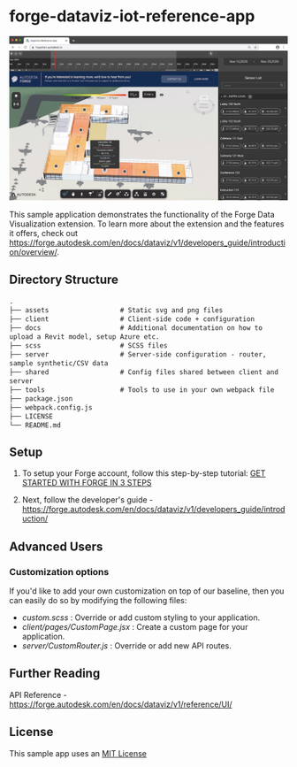 # forge-dataviz-iot-reference-app

![Application](docs/dataviz-intro.jpg)

This sample application demonstrates the functionality of the Forge Data Visualization extension. To learn more about the extension and the features it offers, check out https://forge.autodesk.com/en/docs/dataviz/v1/developers_guide/introduction/overview/.


## Directory Structure
    .
    ├── assets                  # Static svg and png files
    ├── client                  # Client-side code + configuration
    ├── docs                    # Additional documentation on how to upload a Revit model, setup Azure etc.
    ├── scss                    # SCSS files
    ├── server                  # Server-side configuration - router, sample synthetic/CSV data
    ├── shared                  # Config files shared between client and server
    ├── tools                   # Tools to use in your own webpack file
    ├── package.json
    ├── webpack.config.js
    ├── LICENSE
    └── README.md

## Setup

1. To setup your Forge account, follow this step-by-step tutorial: [GET STARTED WITH FORGE IN 3 STEPS](https://forge.autodesk.com/developer/start-now/signup)

2. Next, follow the developer's guide - https://forge.autodesk.com/en/docs/dataviz/v1/developers_guide/introduction/


## Advanced Users

### Customization options

If you'd like to add your own customization on top of our baseline, then you can easily do so by modifying the following files:

-   _custom.scss_ : Override or add custom styling to your application.
-   _client/pages/CustomPage.jsx_ : Create a custom page for your application.
-   _server/CustomRouter.js_ : Override or add new API routes.

## Further Reading
API Reference - https://forge.autodesk.com/en/docs/dataviz/v1/reference/UI/

## License
This sample app uses an [MIT License](LICENSE)
